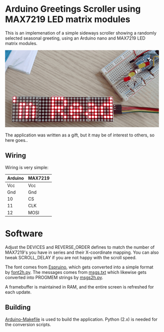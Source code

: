 # Arduino Greetings Scroller using MAX7219 LED matrix modules

This is an implemenation of a simple sideways scroller showing a
randomly selected seasonal greeting, using an Arduino nano and MAX7219
LED matrix modules.

![scroller](scroller.gif)

The application was written as a gift, but it may be of interest to
others, so here goes..

## Wiring

Wiring is very simple:

| Arduino | MAX7219  |
|---------|----------|
| Vcc     | Vcc      |
| Gnd     | Gnd      |
| 10      | CS       |
| 11      | CLK      |
| 12      | MOSI     |


# Software

Adjust the DEVICES and REVERSE_ORDER defines to match the number of
MAX7219's you have in series and their X-coordinate mapping. You can
also tweak SCROLL_DELAY if you are not happy with the scroll speed.

The font comes from [Espruino](https://www.espruino.com), which gets
converted into a simple format by [font2h.py](font2h.py). The messages
comes from [msgs.txt](msgs.txt) which likewise gets converted into
PROGMEM strings by [msgs2h.py](msgs2h.py).

A framebuffer is maintained in RAM, and the entire screen is refreshed
for each update.

## Building

[Arduino-Makefile](https://github.com/sudar/Arduino-Makefile) is used
to build the application. Python (2.x) is needed for the conversion
scripts.
